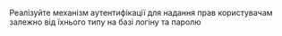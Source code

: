 Реалізуйте механізм аутентифікації для надання прав користувачам залежно від їхнього типу на базі логіну та паролю
